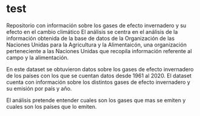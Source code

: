 # test

Repositorio con información sobre los gases de efecto invernadero y su efecto en el cambio climático
El análisis se centra en el análisis de la información obtenida de la base de datos de la Organización de las Naciones Unidas para la Agricultura y la Alimentaicón, una organización perteneciente a las Naciones Unidas que recopila información referente al campo y la alimentación.

En este dataset se obtuvieron datos sobre los gases de efecto invernadero de los países con los que se cuentan datos desde 1961 al 2020. El dataset cuenta con información sobre los distintos gases de efecto invernadero y su emisión por país y año. 

El análisis pretende entender cuales son los gases que mas se emiten y cuales son los países que lo emiten.
